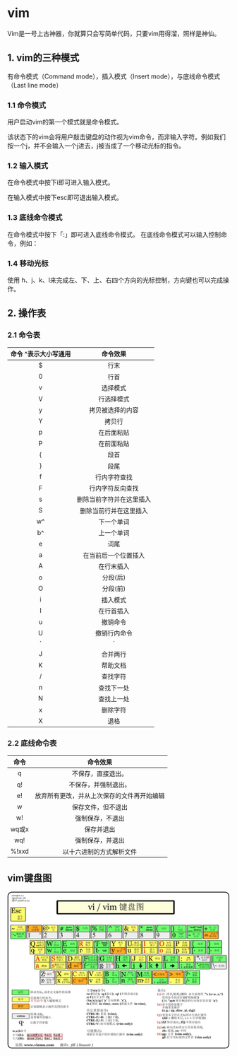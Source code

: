 # vim

Vim是一号上古神器，你就算只会写简单代码，只要vim用得溜，照样是神仙。

## 1. vim的三种模式

有命令模式（Command mode），插入模式（Insert mode），与底线命令模式（Last line mode）

### 1.1 命令模式

用户启动vim的第一个模式就是命令模式。

该状态下的vim会将用户敲击键盘的动作视为vim命令，而非输入字符。例如我们按一个j，并不会输入一个j进去，j被当成了一个移动光标的指令。

### 1.2 输入模式

在命令模式中按下i即可进入输入模式。

在输入模式中按下esc即可退出输入模式。

### 1.3 底线命令模式

在命令模式中按下「:」即可进入底线命令模式。
在底线命令模式可以输入控制命令，例如：

### 1.4 移动光标

使用 h、j、k、l来完成左、下、上、右四个方向的光标控制，方向键也可以完成操作。

## 2. 操作表

### 2.1 命令表

| 命令 ^表示大小写通用 |         命令效果         |
| :------------------: | :----------------------: |
|          $           |           行末           |
|          0           |           行首           |
|          v           |         选择模式         |
|          V           |        行选择模式        |
|          y           |     拷贝被选择的内容     |
|          Y           |          拷贝行          |
|          p           |        在后面粘贴        |
|          P           |        在前面粘贴        |
|          {           |           段首           |
|          }           |           段尾           |
|          f           |       行内字符查找       |
|          F           |     行内字符反向查找     |
|          s           | 删除当前字符并在这里插入 |
|          S           |  删除当前行并在这里插入  |
|          w^          |        下一个单词        |
|          b^          |        上一个单词        |
|          e           |           词尾           |
|          a           |   在当前后一个位置插入   |
|          A           |        在行末插入        |
|          o           |         分段(后)         |
|          O           |         分段(前)         |
|          i           |         插入模式         |
|          I           |        在行首插入        |
|          u           |         撤销命令         |
|          U           |       撤销行内命令       |
|          `           |            `             | 行首 |
|          J           |         合并两行         |
|          K           |         帮助文档         |
|          /           |         查找字符         |
|          n           |        查找下一处        |
|          N           |        查找上一处        |
|          x           |         删除字符         |
|          X           |           退格           |

### 2.2 底线命令表

| 命令  |                  命令效果                  |
| :---: | :----------------------------------------: |
|   q   |             不保存，直接退出。             |
|  q!   |            不保存，并强制退出。            |
|  e!   | 放弃所有更改，并从上次保存的文件再开始编辑 |
|   w   |             保存文件，但不退出             |
|  w!   |              强制保存，不退出              |
| wq或x |                 保存并退出                 |
|  wq!  |              强制保存，并退出              |
| %!xxd |          以十六进制的方式解析文件          |

## vim键盘图

[![vim键盘图](./image/vim-keymap.jpeg "vim-keymap")](https://www.runoob.com/linux/linux-vim.html)
